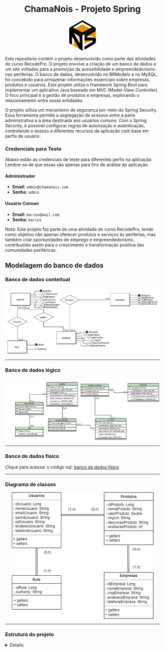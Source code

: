 <h1 align="center">
    ChamaNois - Projeto Spring
</h1>

<div align="center">
        <img src="https://github.com/Chama-Nois/chama_nois_final/blob/main/imagens/icon.png" width="100">
</div>

Este repositório contém o projeto desenvolvido como parte das atividades do curso RecodePro. O projeto envolve a criação de um banco de dados e um site voltados para a promoção da acessibilidade e empreendedorismo nas periferias. O banco de dados, desenvolvido no BRModelo e no MySQL, foi concebido para armazenar informações essenciais sobre empresas, produtos e usuarios.
Este projeto utiliza o framework Spring Boot para implementar um aplicativo Java baseado em MVC (Model-View-Controller). O foco principal é a gestão de produtos e empresas, explorando o relacionamento entre essas entidades.

O projeto utiliza um mecanismo de segurança por meio do Spring Security. Essa ferramenta permite a segregação de acessos entre a parte administrativa e a área destinada aos usuários comuns. Com o Spring Security, é possível configurar regras de autorização e autenticação, controlando o acesso a diferentes recursos da aplicação com base em perfis de usuário.

### Credenciais para Teste

Abaixo estão as credenciais de teste para diferentes perfis na aplicação. Lembre-se de que essas são apenas para fins de análise da aplicação.

#### Administrador

- **Email:** `admin@chamanois.com`
- **Senha:** `admin`

#### Usuário Comum

- **Email:** `marcos@mail.com`
- **Senha:** `marcos`

Nota: Este projeto faz parte de uma atividade do curso RecodePro, tendo como objetivo não apenas oferecer produtos e serviços às periferias, mas também criar oportunidades de emprego e empreendedorismo, contribuindo assim para o crescimento e transformação positiva das comunidades periféricas.

## Modelagem do banco de dados

<h3>
        Banco de dados conteitual
    </h3>
    <div align="center">
        <img src="https://github.com/Chama-Nois/chama_nois_final/blob/main/modelagem_de_dados/modelo_conceitual.jpg">
    </div>
    <hr>
    <h3>
        Banco de dados lógico
    </h3>
    <div align="center">
        <img src="https://github.com/Chama-Nois/chama_nois_final/blob/main/modelagem_de_dados/modelo_logico.jpg">
    </div>
    <hr>
    <h3>
        Banco de dados físico
    </h3>
    <div>
        <p>Clique para acessar o código sql: <a href="https://github.com/Chama-Nois/chama_nois_final/blob/main/modelagem_de_dados/modelo_fisico.sql">banco de dados físico </a></p>
    </div>
    <hr>
    <h3>
        Diagrama de classes
    </h3>
    <div align="center">
        <img src="https://github.com/Chama-Nois/chama_nois_final/blob/main/modelagem_de_dados/diagrama_de_classes.jpg">
    </div>
    <hr>
    <h3>
        Estrutura do projeto
    </h3>
<details>

```plaintext
chamanois
│
├── src
│   └── main
│       ├── java
│       │   ├── com.chamanois
│       │   │   ├── model
│       │   │   │   ├── Empresas.java
│       │   │   │   ├── Produtos.java
│       │   │   │   ├── Usuarios.java
│       │   │   │   └── Role.java
│       │   │   ├── dto
│       │   │   │   └── UsuariosDTO.java
│       │   │   ├── services
│       │   │   │   ├── empresasService.java
│       │   │   │   ├── ProdutosService.java
│       │   │   │   └── UsuariosService.java
│       │   │   ├── servicesimpl
│       │   │   │   ├── empresasServiceImpl.java
│       │   │   │   ├── ProdutosServiceImpl.java
│       │   │   │   └── UsuariosServiceImpl.java
│       │   │   ├── repositories
│       │   │   │   ├── EmpresasRepository.java
│       │   │   │   ├── ProdutosRepository.java
│       │   │   │   ├── RoleRepository.java
│       │   │   │   └── UsuariosRepository.java
│       │   │   ├── controller
│       │   │   │   ├── EmpresasController.java
│       │   │   │   ├── ProdutosController.java
│       │   │   │   ├── RotasController.java
│       │   │   │   └── UsuariosController.java
│       │   │   └── config
│       │   │       └── SecurityConfig.java
│       ├── resources
│       │   ├── static
│       │   │   └── styles
│       │   │       ├── entrar.css
│       │   │       ├── texto.css
│       │   │       ├── sobreNos.css
│       │   │       └── cadastro.css
│       │   └── templates
│       │       ├── fragments
│       │       │   ├── navbar.html
│       │       │   └── footer.html
│       │       └── pages
│       │           ├── empresas
│       │           │   ├── atualizarEmpresas.html
│       │           │   ├── formEmpresa.html
│       │           │   └── listarEmpresas.html
│       │           ├── produtos
│       │           │   ├── atualizarProdutos.html
│       │           │   ├── formProdutos.html
│       │           │   └── listarProdutos.html
│       │           ├── usuarios
│       │           │   ├── atualizarUsuarios.html
│       │           │   ├── listarUsuarios.html
│       │           │   └── cadastro.html
│       │           ├── index.html
│       │           ├── sobreNos.html
│       │           ├── privacidade.html
│       │           ├── termosServico.html
│       │           ├── loginErro.html
│       │           └── entrar.html
│       │
│       └── data.sql
├── src/test/java
├── target/generated-sources/annotations
├── target/generated-test-sources/test-annotations
├── src
├── target
├── HELP.md
├── mvnw
├── mvnw.cmd
└── pom.xml
```

</details>
